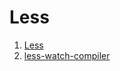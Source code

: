 # Less

1. [Less](http://lesscss.org/)
1. [less-watch-compiler](https://github.com/jonycheung/deadsimple-less-watch-compiler)
